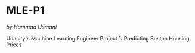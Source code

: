 # MLE-P1
*by Hammad Usmani*

Udacity's Machine Learning Engineer Project 1: Predicting Boston Housing Prices
